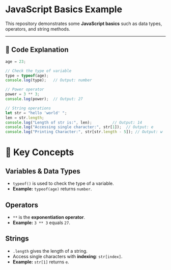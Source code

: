 # JavaScript Basics Example

This repository demonstrates some **JavaScript basics** such as data types, operators, and string methods.

---

## 📌 Code Explanation

```javascript
age = 23;

// Check the type of variable
type = typeof(age);
console.log(type);   // Output: number

// Power operator
power = 3 ** 3;
console.log(power);  // Output: 27

// String operations
let str = "hello 'world' ";
len = str.length;
console.log("Length of str is:", len);         // Output: 14
console.log("Accessing single character:", str[1]);  // Output: e
console.log("Printing Character:", str[str.length - 5]); // Output: w
```

# 🔑 Key Concepts

## Variables & Data Types
- `typeof()` is used to check the type of a variable.  
- **Example:** `typeof(age)` returns `number`.

## Operators
- `**` is the **exponentiation operator**.  
- **Example:** `3 ** 3` equals `27`.

## Strings
- `.length` gives the length of a string.  
- Access single characters with **indexing**: `str[index]`.  
- **Example:** `str[1]` returns `e`.
